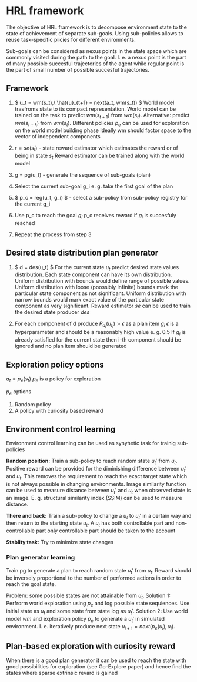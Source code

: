 # HRL framework

The objective of HRL framework is to decompose environment state to the state of achievement of separate sub-goals. Using sub-policies allows to reuse task-specific plicies for different environments.

Sub-goals can be considered as nexus points in the state space which are commonly visited during the path to the goal. I. e. a nexus point is the part of many possible succesful trajectories of the agent while regular point is the part of small number of possible succesful trajectories.

## Framework

1. $ u_t = wm(s_t),\ \hat{u}_{t+1} = next(a_t, wm(s_t)) $
World model trasfroms state to its compact representation. World model can be trained on the task to predict $wm(s_{t+1})$ from $wm(s_t)$. Alternative: predict $wm(s_{t+k})$ from $wm(s_t)$.
Different policies $p_e$ can be used for exploration on the world model building phase
Ideally wm should factor space to the vector of independent components

2. $r = se(s_t)$ - state reward estimator which estimates the reward or of being in state $s_t$
Reward estimator can be trained along with the world model

3. g = pg(u_t) - generate the sequence of sub-goals (plan)

4. Select the current sub-goal g_i e. g. take the first goal of the plan

5. $ p_c = reg(u_t, g_i) $ - select a sub-policy from sub-policy registry for the current g_i

6. Use p_c to reach the goal $g_i$
p_c receives reward if $g_i$ is succesfuly reached

7. Repeat the process from step 3

## Desired state distribution plan generator

1. $ d = des(u_t) $
For the current state $u_t$ predict desired state values distribution. Each state component can have its own distribution.
Uniform distribution with bounds would define range of possible values. Uniform distribution with loose (poossibly infinite) bounds mark the particular state component as not significant. Uniform distribution with narrow bounds would mark exact value of the particular state component as very significant.
Reward estimator *se* can be used to train the desired state producer *des*

2. For each component of d produce $P_{d_i}(u_{t_i}) > \epsilon$ as a plan item $g_i$
$\epsilon$ is a hyperparameter and should be a reasonably high value e. g. 0.5
If $g_i$ is already satisfied for the current state then i-th component should be ignored and no plan item should be generated

## Exploration policy options

$a_t = p_e(s_t)$
$p_e$ is a policy for exploration

$p_e$ options
1. Random policy
2. A policy with curiosity based reward

## Environment control learning

Environment control learning can be used as synyhetic task for trainig sub-policies

**Random position:** Train a sub-policy to reach random state $u_t'$ from $u_t$. Positive reward can be provided for the diminishing difference between $u_t'$ and $u_t$. This removes the requirement to reach the exact target state which is not always possible in changing environments. Image similarity function can be used to measure distance between $u_t'$ and $u_t$ when observed state is an image. E. g. structural similarity index (SSIM) can be used to measure distance.

**There and back:** Train a sub-policy to change a $u_t$ to $u_t'$ in a certain way and then return to the starting state $u_t$. A $u_t$ has both controllable part and non-controllable part only controllable part should be taken to the account

**Stablity task:** Try to minimize state changes

### Plan generator learning

Train pg to generate a plan to reach random state $u_t'$ from $u_t$. Reward should be inversely proportional to the number of performed actions in order to reach the goal state.

Problem: some possible states are not attainable from $u_t$.
Solution 1: Perfrorm world exploration using $p_e$ and log possible state sequiences. Use initial state as $u_t$ and some state from state log as $u_t'$.
Solution 2: Use world model $wm$ and exploration policy $p_e$ to generate a $u_t'$ in simulated environment. I. e. iteratively produce next state $u_{i+1} = next(p_e(u_i), u_i)$.

## Plan-based exploration with curiosity reward

When there is a good plan generator it can be used to reach the state with good possibilities for exploration (see Go-Explore paper) and hence find the states where sparse extrinsic revard is gained
